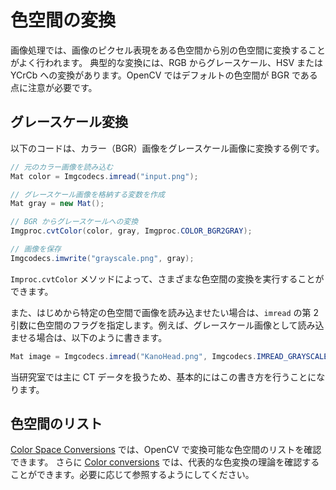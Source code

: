 # 色空間の変換

画像処理では、画像のピクセル表現をある色空間から別の色空間に変換することがよく行われます。
典型的な変換には、RGB からグレースケール、HSV または YCrCb への変換があります。OpenCV ではデフォルトの色空間が BGR である点に注意が必要です。

## グレースケール変換

以下のコードは、カラー（BGR）画像をグレースケール画像に変換する例です。

```java
// 元のカラー画像を読み込む
Mat color = Imgcodecs.imread("input.png");

// グレースケール画像を格納する変数を作成
Mat gray = new Mat();

// BGR からグレースケールへの変換
Imgproc.cvtColor(color, gray, Imgproc.COLOR_BGR2GRAY);

// 画像を保存
Imgcodecs.imwrite("grayscale.png", gray);
```

`Improc.cvtColor` メソッドによって、さまざまな色空間の変換を実行することができます。

また、はじめから特定の色空間で画像を読み込ませたい場合は、`imread` の第 2 引数に色空間のフラグを指定します。例えば、グレースケール画像として読み込ませる場合は、以下のように書きます。

```java
Mat image = Imgcodecs.imread("KanoHead.png", Imgcodecs.IMREAD_GRAYSCALE);
```

当研究室では主に CT データを扱うため、基本的にはこの書き方を行うことになります。

## 色空間のリスト

[Color Space Conversions](https://docs.opencv.org/4.8.0/d8/d01/group__imgproc__color__conversions.html#ga4e0972be5de079fed4e3a10e24ef5ef0) では、OpenCV で変換可能な色空間のリストを確認できます。
さらに [Color conversions](https://docs.opencv.org/4.8.0/de/d25/imgproc_color_conversions.html) では、代表的な色変換の理論を確認することができます。必要に応じて参照するようにしてください。

<br>

